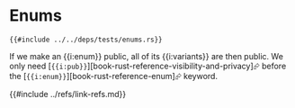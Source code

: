 # Enums

```rust,editable
{{#include ../../deps/tests/enums.rs}}
```

If we make an {{i:enum}} public, all of its {{i:variants}} are then public. We only need [`{{i:pub}}`][book-rust-reference-visibility-and-privacy]⮳ before the [`{{i:enum}}`][book-rust-reference-enum]⮳ keyword.

{{#include ../refs/link-refs.md}}
